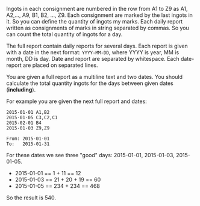Ingots in each consignment are numbered in the row from A1 to Z9 as
A1, A2,..., A9, B1, B2, ..., Z9. Each consignment are marked by the last ingots in it.
So you can define the quantity of ingots my marks.
Each daily report written as consignments of marks in string separated by commas.
So you can count the total quantity of ingots for a day.

The full report contain daily reports for several days.
Each report is given with a date in the next format:
`YYYY-MM-DD`, where YYYY is year, MM is month, DD is day.
Date and report are separated by whitespace. Each date-report are placed on separated lines.

You are given a full report as a multiline text and two dates.
You should calculate the total quantity ingots for the days between given dates (**including**).

For example you are given the next full report and dates:

```
2015-01-01 A1,B2
2015-01-05 C3,C2,C1
2015-02-01 B4
2015-01-03 Z9,Z9

From: 2015-01-01
To:   2015-01-31
```

For these dates we see three "good" days: 2015-01-01, 2015-01-03, 2015-01-05.
- 2015-01-01 == 1 + 11 == 12
- 2015-01-03 == 21 + 20 + 19 == 60
- 2015-01-05 == 234 + 234 == 468

So the result is 540.
